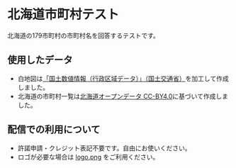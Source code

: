 # 北海道市町村テスト

北海道の179市町村の市町村名を回答するテストです。

## 使用したデータ

- 白地図は[「国土数値情報（行政区域データ）」（国土交通省）](https://nlftp.mlit.go.jp/ksj/gml/datalist/KsjTmplt-N03-v3_1.html)を加工して作成しました。
- 北海道の市町村一覧は[北海道オープンデータ CC-BY4.0](https://www.pref.hokkaido.lg.jp/link/shichoson/aiueo.html)に基づいて作成しました。

## 配信での利用について

- 許諾申請・クレジット表記不要です。自由にお使いください。
- ロゴが必要な場合は [logo.png](src/assets/logo.png) をご利用ください。

